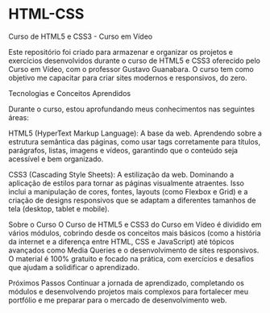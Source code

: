 # HTML-CSS
 Curso de HTML5 e CSS3 - Curso em Vídeo

Este repositório foi criado para armazenar e organizar os projetos e exercícios desenvolvidos durante o curso de HTML5 e CSS3 oferecido pelo Curso em Vídeo, com o professor Gustavo Guanabara. O curso tem como objetivo me capacitar para criar sites modernos e responsivos, do zero.

Tecnologias e Conceitos Aprendidos

Durante o curso, estou aprofundando meus conhecimentos nas seguintes áreas:

HTML5 (HyperText Markup Language): A base da web. Aprendendo sobre a estrutura semântica das páginas, como usar tags corretamente para títulos, parágrafos, listas, imagens e vídeos, garantindo que o conteúdo seja acessível e bem organizado.

CSS3 (Cascading Style Sheets): A estilização da web. Dominando a aplicação de estilos para tornar as páginas visualmente atraentes. Isso inclui a manipulação de cores, fontes, layouts (como Flexbox e Grid) e a criação de designs responsivos que se adaptam a diferentes tamanhos de tela (desktop, tablet e mobile).

Sobre o Curso
O Curso de HTML5 e CSS3 do Curso em Vídeo é dividido em vários módulos, cobrindo desde os conceitos mais básicos (como a história da internet e a diferença entre HTML, CSS e JavaScript) até tópicos avançados como Media Queries e o desenvolvimento de sites responsivos. O material é 100% gratuito e focado na prática, com exercícios e desafios que ajudam a solidificar o aprendizado.

Próximos Passos
Continuar a jornada de aprendizado, completando os módulos e desenvolvendo projetos mais complexos para fortalecer meu portfólio e me preparar para o mercado de desenvolvimento web.
